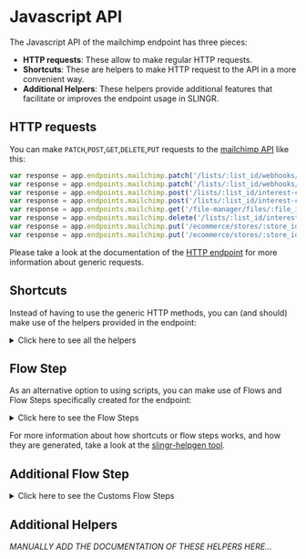 # Javascript API

The Javascript API of the mailchimp endpoint has three pieces:

- **HTTP requests**: These allow to make regular HTTP requests.
- **Shortcuts**: These are helpers to make HTTP request to the API in a more convenient way.
- **Additional Helpers**: These helpers provide additional features that facilitate or improves the endpoint usage in SLINGR.

## HTTP requests
You can make `PATCH`,`POST`,`GET`,`DELETE`,`PUT` requests to the [mailchimp API](API_URL_HERE) like this:
```javascript
var response = app.endpoints.mailchimp.patch('/lists/:list_id/webhooks/:webhook_id', body)
var response = app.endpoints.mailchimp.patch('/lists/:list_id/webhooks/:webhook_id')
var response = app.endpoints.mailchimp.post('/lists/:list_id/interest-categories/:interest_category_id', body)
var response = app.endpoints.mailchimp.post('/lists/:list_id/interest-categories/:interest_category_id')
var response = app.endpoints.mailchimp.get('/file-manager/files/:file_id')
var response = app.endpoints.mailchimp.delete('/lists/:list_id/interest-categories/:interest_category_id/interests/:interest_id')
var response = app.endpoints.mailchimp.put('/ecommerce/stores/:store_id/customers/:customer_id', body)
var response = app.endpoints.mailchimp.put('/ecommerce/stores/:store_id/customers/:customer_id')
```

Please take a look at the documentation of the [HTTP endpoint](https://github.com/slingr-stack/http-endpoint#javascript-api)
for more information about generic requests.

## Shortcuts

Instead of having to use the generic HTTP methods, you can (and should) make use of the helpers provided in the endpoint:
<details>
    <summary>Click here to see all the helpers</summary>

<br>

* API URL: '/batch-webhooks/:batch_webhook_id'
* HTTP Method: 'PATCH'
```javascript
app.endpoints.mailchimp.batchWebhooks.patch(batchWebhookId, body)
```
---
* API URL: '/campaign-folders/:folder_id'
* HTTP Method: 'PATCH'
```javascript
app.endpoints.mailchimp.campaignFolders.patch(folderId, body)
```
---
* API URL: '/campaigns/:campaign_id'
* HTTP Method: 'PATCH'
```javascript
app.endpoints.mailchimp.campaigns.patch(campaignId, body)
```
---
* API URL: '/campaigns/:campaign_id/feedback/:feedback_id'
* HTTP Method: 'PATCH'
```javascript
app.endpoints.mailchimp.campaigns.feedback.patch(campaignId, feedbackId, body)
```
---
* API URL: '/ecommerce/stores/:store_id'
* HTTP Method: 'PATCH'
```javascript
app.endpoints.mailchimp.ecommerce.stores.patch(storeId, body)
```
---
* API URL: '/ecommerce/stores/:store_id/carts/:cart_id'
* HTTP Method: 'PATCH'
```javascript
app.endpoints.mailchimp.ecommerce.stores.carts.patch(storeId, cartId, body)
```
---
* API URL: '/ecommerce/stores/:store_id/carts/:cart_id/lines/:line_id'
* HTTP Method: 'PATCH'
```javascript
app.endpoints.mailchimp.ecommerce.stores.carts.lines.patch(storeId, cartId, lineId, body)
```
---
* API URL: '/ecommerce/stores/:store_id/customers/:customer_id'
* HTTP Method: 'PATCH'
```javascript
app.endpoints.mailchimp.ecommerce.stores.customers.patch(storeId, customerId, body)
```
---
* API URL: '/ecommerce/stores/:store_id/orders/:order_id'
* HTTP Method: 'PATCH'
```javascript
app.endpoints.mailchimp.ecommerce.stores.orders.patch(storeId, orderId, body)
```
---
* API URL: '/ecommerce/stores/:store_id/orders/:order_id/lines/:line_id'
* HTTP Method: 'PATCH'
```javascript
app.endpoints.mailchimp.ecommerce.stores.orders.lines.patch(storeId, orderId, lineId, body)
```
---
* API URL: '/ecommerce/stores/:store_id/products/:product_id'
* HTTP Method: 'PATCH'
```javascript
app.endpoints.mailchimp.ecommerce.stores.products.patch(storeId, productId, body)
```
---
* API URL: '/ecommerce/stores/:store_id/products/:product_id/images/:image_id'
* HTTP Method: 'PATCH'
```javascript
app.endpoints.mailchimp.ecommerce.stores.products.images.patch(storeId, productId, imageId, body)
```
---
* API URL: '/ecommerce/stores/:store_id/products/:product_id/variants/:variant_id'
* HTTP Method: 'PATCH'
```javascript
app.endpoints.mailchimp.ecommerce.stores.products.variants.patch(storeId, productId, variantId, body)
```
---
* API URL: '/file-manager/files/:file_id'
* HTTP Method: 'PATCH'
```javascript
app.endpoints.mailchimp.fileManager.files.patch(fileId, body)
```
---
* API URL: '/file-manager/folders/:folder_id'
* HTTP Method: 'PATCH'
```javascript
app.endpoints.mailchimp.fileManager.folders.patch(folderId, body)
```
---
* API URL: '/lists/:list_id'
* HTTP Method: 'PATCH'
```javascript
app.endpoints.mailchimp.lists.patch(listId, body)
```
---
* API URL: '/lists/:list_id/interest-categories/:interest_category_id'
* HTTP Method: 'PATCH'
```javascript
app.endpoints.mailchimp.lists.interestCategories.patch(listId, interestCategoryId, body)
```
---
* API URL: '/lists/:list_id/interest-categories/:interest_category_id/interests/:interest_id'
* HTTP Method: 'PATCH'
```javascript
app.endpoints.mailchimp.lists.interestCategories.interests.patch(listId, interestCategoryId, interestId, body)
```
---
* API URL: '/lists/:list_id/members/:subscriber_hash'
* HTTP Method: 'PATCH'
```javascript
app.endpoints.mailchimp.lists.members.patch(listId, subscriberHash, body)
```
---
* API URL: '/lists/:list_id/members/:subscriber_hash/notes/:note_id'
* HTTP Method: 'PATCH'
```javascript
app.endpoints.mailchimp.lists.members.notes.patch(listId, subscriberHash, noteId, body)
```
---
* API URL: '/lists/:list_id/merge-fields/:merge_id'
* HTTP Method: 'PATCH'
```javascript
app.endpoints.mailchimp.lists.mergeFields.patch(listId, mergeId, body)
```
---
* API URL: '/lists/:list_id/segments/:segment_id'
* HTTP Method: 'PATCH'
```javascript
app.endpoints.mailchimp.lists.segments.patch(listId, segmentId, body)
```
---
* API URL: '/lists/:list_id/webhooks/:webhook_id'
* HTTP Method: 'PATCH'
```javascript
app.endpoints.mailchimp.lists.webhooks.patch(listId, webhookId, body)
```
---
* API URL: '/template-folders/:folder_id'
* HTTP Method: 'PATCH'
```javascript
app.endpoints.mailchimp.templateFolders.patch(folderId, body)
```
---
* API URL: '/templates/:template_id'
* HTTP Method: 'PATCH'
```javascript
app.endpoints.mailchimp.templates.patch(templateId, body)
```
---
* API URL: '/authorized-apps'
* HTTP Method: 'POST'
```javascript
app.endpoints.mailchimp.authorizedApps.post(body)
```
---
* API URL: '/automations/:workflow_id/actions/pause-all-emails'
* HTTP Method: 'POST'
```javascript
app.endpoints.mailchimp.automations.actions.pauseAllEmails.post(workflowId, body)
```
---
* API URL: '/automations/:workflow_id/actions/start-all-emails'
* HTTP Method: 'POST'
```javascript
app.endpoints.mailchimp.automations.actions.startAllEmails.post(workflowId, body)
```
---
* API URL: '/automations/:workflow_id/emails/:workflow_email_id/actions/pause'
* HTTP Method: 'POST'
```javascript
app.endpoints.mailchimp.automations.emails.actions.pause.post(workflowId, workflowEmailId, body)
```
---
* API URL: '/automations/:workflow_id/emails/:workflow_email_id/actions/start'
* HTTP Method: 'POST'
```javascript
app.endpoints.mailchimp.automations.emails.actions.start.post(workflowId, workflowEmailId, body)
```
---
* API URL: '/automations/:workflow_id/emails/:workflow_email_id/queue'
* HTTP Method: 'POST'
```javascript
app.endpoints.mailchimp.automations.emails.queue.post(workflowId, workflowEmailId, body)
```
---
* API URL: '/automations/:workflow_id/removed-subscribers'
* HTTP Method: 'POST'
```javascript
app.endpoints.mailchimp.automations.removedSubscribers.post(workflowId, body)
```
---
* API URL: '/batches'
* HTTP Method: 'POST'
```javascript
app.endpoints.mailchimp.batches.post(body)
```
---
* API URL: '/batch-webhooks'
* HTTP Method: 'POST'
```javascript
app.endpoints.mailchimp.batchWebhooks.post(body)
```
---
* API URL: '/campaign-folders'
* HTTP Method: 'POST'
```javascript
app.endpoints.mailchimp.campaignFolders.post(body)
```
---
* API URL: '/campaigns'
* HTTP Method: 'POST'
```javascript
app.endpoints.mailchimp.campaigns.post(body)
```
---
* API URL: '/campaigns/:campaign_id/actions/cancel-send'
* HTTP Method: 'POST'
```javascript
app.endpoints.mailchimp.campaigns.actions.cancelSend.post(campaignId, body)
```
---
* API URL: '/campaigns/:campaign_id/actions/pause'
* HTTP Method: 'POST'
```javascript
app.endpoints.mailchimp.campaigns.actions.pause.post(campaignId, body)
```
---
* API URL: '/campaigns/:campaign_id/actions/replicate'
* HTTP Method: 'POST'
```javascript
app.endpoints.mailchimp.campaigns.actions.replicate.post(campaignId, body)
```
---
* API URL: '/campaigns/:campaign_id/actions/resume'
* HTTP Method: 'POST'
```javascript
app.endpoints.mailchimp.campaigns.actions.resume.post(campaignId, body)
```
---
* API URL: '/campaigns/:campaign_id/actions/schedule'
* HTTP Method: 'POST'
```javascript
app.endpoints.mailchimp.campaigns.actions.schedule.post(campaignId, body)
```
---
* API URL: '/campaigns/:campaign_id/actions/send'
* HTTP Method: 'POST'
```javascript
app.endpoints.mailchimp.campaigns.actions.send.post(campaignId, body)
```
---
* API URL: '/campaigns/:campaign_id/actions/test'
* HTTP Method: 'POST'
```javascript
app.endpoints.mailchimp.campaigns.actions.test.post(campaignId, body)
```
---
* API URL: '/campaigns/:campaign_id/actions/unschedule'
* HTTP Method: 'POST'
```javascript
app.endpoints.mailchimp.campaigns.actions.unschedule.post(campaignId, body)
```
---
* API URL: '/campaigns/:campaign_id/feedback'
* HTTP Method: 'POST'
```javascript
app.endpoints.mailchimp.campaigns.feedback.post(campaignId, body)
```
---
* API URL: '/conversations/:conversation_id/messages'
* HTTP Method: 'POST'
```javascript
app.endpoints.mailchimp.conversations.messages.post(conversationId, body)
```
---
* API URL: '/ecommerce/stores'
* HTTP Method: 'POST'
```javascript
app.endpoints.mailchimp.ecommerce.stores.post(body)
```
---
* API URL: '/ecommerce/stores/:store_id/carts'
* HTTP Method: 'POST'
```javascript
app.endpoints.mailchimp.ecommerce.stores.carts.post(storeId, body)
```
---
* API URL: '/ecommerce/stores/:store_id/carts/:cart_id'
* HTTP Method: 'POST'
```javascript
app.endpoints.mailchimp.ecommerce.stores.carts.post(storeId, cartId, body)
```
---
* API URL: '/ecommerce/stores/:store_id/carts/:cart_id'
* HTTP Method: 'POST'
```javascript
app.endpoints.mailchimp.ecommerce.stores.carts.post(storeId, cartId, body)
```
---
* API URL: '/ecommerce/stores/:store_id/carts/:cart_id/lines'
* HTTP Method: 'POST'
```javascript
app.endpoints.mailchimp.ecommerce.stores.carts.lines.post(storeId, cartId, body)
```
---
* API URL: '/ecommerce/stores/:store_id/customers'
* HTTP Method: 'POST'
```javascript
app.endpoints.mailchimp.ecommerce.stores.customers.post(storeId, body)
```
---
* API URL: '/ecommerce/stores/:store_id/orders'
* HTTP Method: 'POST'
```javascript
app.endpoints.mailchimp.ecommerce.stores.orders.post(storeId, body)
```
---
* API URL: '/ecommerce/stores/:store_id/products'
* HTTP Method: 'POST'
```javascript
app.endpoints.mailchimp.ecommerce.stores.products.post(storeId, body)
```
---
* API URL: '/ecommerce/stores/:store_id/products/:product_id/images'
* HTTP Method: 'POST'
```javascript
app.endpoints.mailchimp.ecommerce.stores.products.images.post(storeId, productId, body)
```
---
* API URL: '/ecommerce/stores/:store_id/products/:product_id/variants'
* HTTP Method: 'POST'
```javascript
app.endpoints.mailchimp.ecommerce.stores.products.variants.post(storeId, productId, body)
```
---
* API URL: '/file-manager/files'
* HTTP Method: 'POST'
```javascript
app.endpoints.mailchimp.fileManager.files.post(body)
```
---
* API URL: '/file-manager/folders'
* HTTP Method: 'POST'
```javascript
app.endpoints.mailchimp.fileManager.folders.post(body)
```
---
* API URL: '/lists'
* HTTP Method: 'POST'
```javascript
app.endpoints.mailchimp.lists.post(body)
```
---
* API URL: '/lists/:list_id'
* HTTP Method: 'POST'
```javascript
app.endpoints.mailchimp.lists.post(listId, body)
```
---
* API URL: '/lists/:list_id'
* HTTP Method: 'POST'
```javascript
app.endpoints.mailchimp.lists.post(listId, body)
```
---
* API URL: '/lists/:list_id/interest-categories'
* HTTP Method: 'POST'
```javascript
app.endpoints.mailchimp.lists.interestCategories.post(listId, body)
```
---
* API URL: '/lists/:list_id/interest-categories/:interest_category_id'
* HTTP Method: 'POST'
```javascript
app.endpoints.mailchimp.lists.interestCategories.post(listId, interestCategoryId, body)
```
---
* API URL: '/lists/:list_id/interest-categories/:interest_category_id'
* HTTP Method: 'POST'
```javascript
app.endpoints.mailchimp.lists.interestCategories.post(listId, interestCategoryId, body)
```
---
* API URL: '/lists/:list_id/interest-categories/:interest_category_id/interests'
* HTTP Method: 'POST'
```javascript
app.endpoints.mailchimp.lists.interestCategories.interests.post(listId, interestCategoryId, body)
```
---
* API URL: '/lists/:list_id/members'
* HTTP Method: 'POST'
```javascript
app.endpoints.mailchimp.lists.members.post(listId, body)
```
---
* API URL: '/lists/:list_id/members/:subscriber_hash/notes'
* HTTP Method: 'POST'
```javascript
app.endpoints.mailchimp.lists.members.notes.post(listId, subscriberHash, body)
```
---
* API URL: '/lists/:list_id/merge-fields'
* HTTP Method: 'POST'
```javascript
app.endpoints.mailchimp.lists.mergeFields.post(listId, body)
```
---
* API URL: '/lists/:list_id/segments'
* HTTP Method: 'POST'
```javascript
app.endpoints.mailchimp.lists.segments.post(listId, body)
```
---
* API URL: '/lists/:list_id/segments/:segment_id'
* HTTP Method: 'POST'
```javascript
app.endpoints.mailchimp.lists.segments.post(listId, segmentId, body)
```
---
* API URL: '/lists/:list_id/segments/:segment_id'
* HTTP Method: 'POST'
```javascript
app.endpoints.mailchimp.lists.segments.post(listId, segmentId, body)
```
---
* API URL: '/lists/:list_id/segments/:segment_id/members'
* HTTP Method: 'POST'
```javascript
app.endpoints.mailchimp.lists.segments.members.post(listId, segmentId, body)
```
---
* API URL: '/lists/:list_id/signup-forms'
* HTTP Method: 'POST'
```javascript
app.endpoints.mailchimp.lists.signupForms.post(listId, body)
```
---
* API URL: '/lists/:list_id/webhooks'
* HTTP Method: 'POST'
```javascript
app.endpoints.mailchimp.lists.webhooks.post(listId, body)
```
---
* API URL: '/template-folders'
* HTTP Method: 'POST'
```javascript
app.endpoints.mailchimp.templateFolders.post(body)
```
---
* API URL: '/templates'
* HTTP Method: 'POST'
```javascript
app.endpoints.mailchimp.templates.post(body)
```
---
* API URL: '/authorized-apps'
* HTTP Method: 'GET'
```javascript
app.endpoints.mailchimp.authorizedApps.get()
```
---
* API URL: '/authorized-apps/:app_id'
* HTTP Method: 'GET'
```javascript
app.endpoints.mailchimp.authorizedApps.get(appId)
```
---
* API URL: '/authorized-apps/:app_id'
* HTTP Method: 'GET'
```javascript
app.endpoints.mailchimp.authorizedApps.get()
```
---
* API URL: '/automations'
* HTTP Method: 'GET'
```javascript
app.endpoints.mailchimp.automations.get()
```
---
* API URL: '/automations/:workflow_id'
* HTTP Method: 'GET'
```javascript
app.endpoints.mailchimp.automations.get(workflowId)
```
---
* API URL: '/automations/:workflow_id'
* HTTP Method: 'GET'
```javascript
app.endpoints.mailchimp.automations.get()
```
---
* API URL: '/automations/:workflow_id/emails'
* HTTP Method: 'GET'
```javascript
app.endpoints.mailchimp.automations.emails.get(workflowId)
```
---
* API URL: '/automations/:workflow_id/emails/:workflow_email_id'
* HTTP Method: 'GET'
```javascript
app.endpoints.mailchimp.automations.emails.get(workflowId, workflowEmailId)
```
---
* API URL: '/automations/:workflow_id/emails/:workflow_email_id'
* HTTP Method: 'GET'
```javascript
app.endpoints.mailchimp.automations.emails.get(workflowId)
```
---
* API URL: '/automations/:workflow_id/emails/:workflow_email_id/queue'
* HTTP Method: 'GET'
```javascript
app.endpoints.mailchimp.automations.emails.queue.get(workflowId, workflowEmailId)
```
---
* API URL: '/automations/:workflow_id/emails/:workflow_email_id/queue/:subscriber_hash'
* HTTP Method: 'GET'
```javascript
app.endpoints.mailchimp.automations.emails.queue.get(workflowId, workflowEmailId, subscriberHash)
```
---
* API URL: '/automations/:workflow_id/emails/:workflow_email_id/queue/:subscriber_hash'
* HTTP Method: 'GET'
```javascript
app.endpoints.mailchimp.automations.emails.queue.get(workflowId, workflowEmailId)
```
---
* API URL: '/automations/:workflow_id/removed-subscribers'
* HTTP Method: 'GET'
```javascript
app.endpoints.mailchimp.automations.removedSubscribers.get(workflowId)
```
---
* API URL: '/batches'
* HTTP Method: 'GET'
```javascript
app.endpoints.mailchimp.batches.get()
```
---
* API URL: '/batches/:batch_id'
* HTTP Method: 'GET'
```javascript
app.endpoints.mailchimp.batches.get(batchId)
```
---
* API URL: '/batches/:batch_id'
* HTTP Method: 'GET'
```javascript
app.endpoints.mailchimp.batches.get()
```
---
* API URL: '/batch-webhooks'
* HTTP Method: 'GET'
```javascript
app.endpoints.mailchimp.batchWebhooks.get()
```
---
* API URL: '/batch-webhooks/:batch_webhook_id'
* HTTP Method: 'GET'
```javascript
app.endpoints.mailchimp.batchWebhooks.get(batchWebhookId)
```
---
* API URL: '/batch-webhooks/:batch_webhook_id'
* HTTP Method: 'GET'
```javascript
app.endpoints.mailchimp.batchWebhooks.get()
```
---
* API URL: '/campaign-folders'
* HTTP Method: 'GET'
```javascript
app.endpoints.mailchimp.campaignFolders.get()
```
---
* API URL: '/campaign-folders/:folder_id'
* HTTP Method: 'GET'
```javascript
app.endpoints.mailchimp.campaignFolders.get(folderId)
```
---
* API URL: '/campaign-folders/:folder_id'
* HTTP Method: 'GET'
```javascript
app.endpoints.mailchimp.campaignFolders.get()
```
---
* API URL: '/campaigns'
* HTTP Method: 'GET'
```javascript
app.endpoints.mailchimp.campaigns.get()
```
---
* API URL: '/campaigns/:campaign_id'
* HTTP Method: 'GET'
```javascript
app.endpoints.mailchimp.campaigns.get(campaignId)
```
---
* API URL: '/campaigns/:campaign_id'
* HTTP Method: 'GET'
```javascript
app.endpoints.mailchimp.campaigns.get()
```
---
* API URL: '/campaigns/:campaign_id/content'
* HTTP Method: 'GET'
```javascript
app.endpoints.mailchimp.campaigns.content.get(campaignId)
```
---
* API URL: '/campaigns/:campaign_id/feedback'
* HTTP Method: 'GET'
```javascript
app.endpoints.mailchimp.campaigns.feedback.get(campaignId)
```
---
* API URL: '/campaigns/:campaign_id/feedback/:feedback_id'
* HTTP Method: 'GET'
```javascript
app.endpoints.mailchimp.campaigns.feedback.get(campaignId, feedbackId)
```
---
* API URL: '/campaigns/:campaign_id/feedback/:feedback_id'
* HTTP Method: 'GET'
```javascript
app.endpoints.mailchimp.campaigns.feedback.get(campaignId)
```
---
* API URL: '/campaigns/:campaign_id/send-checklist'
* HTTP Method: 'GET'
```javascript
app.endpoints.mailchimp.campaigns.sendChecklist.get(campaignId)
```
---
* API URL: '/conversations'
* HTTP Method: 'GET'
```javascript
app.endpoints.mailchimp.conversations.get()
```
---
* API URL: '/conversations/:conversation_id'
* HTTP Method: 'GET'
```javascript
app.endpoints.mailchimp.conversations.get(conversationId)
```
---
* API URL: '/conversations/:conversation_id'
* HTTP Method: 'GET'
```javascript
app.endpoints.mailchimp.conversations.get()
```
---
* API URL: '/conversations/:conversation_id/messages'
* HTTP Method: 'GET'
```javascript
app.endpoints.mailchimp.conversations.messages.get(conversationId)
```
---
* API URL: '/conversations/:conversation_id/messages/:message_id'
* HTTP Method: 'GET'
```javascript
app.endpoints.mailchimp.conversations.messages.get(conversationId, messageId)
```
---
* API URL: '/conversations/:conversation_id/messages/:message_id'
* HTTP Method: 'GET'
```javascript
app.endpoints.mailchimp.conversations.messages.get(conversationId)
```
---
* API URL: '/ecommerce/stores'
* HTTP Method: 'GET'
```javascript
app.endpoints.mailchimp.ecommerce.stores.get()
```
---
* API URL: '/ecommerce/stores/:store_id'
* HTTP Method: 'GET'
```javascript
app.endpoints.mailchimp.ecommerce.stores.get(storeId)
```
---
* API URL: '/ecommerce/stores/:store_id'
* HTTP Method: 'GET'
```javascript
app.endpoints.mailchimp.ecommerce.stores.get()
```
---
* API URL: '/ecommerce/stores/:store_id/carts/:cart_id/lines'
* HTTP Method: 'GET'
```javascript
app.endpoints.mailchimp.ecommerce.stores.carts.lines.get(storeId, cartId)
```
---
* API URL: '/ecommerce/stores/:store_id/carts/:cart_id/lines/:line_id'
* HTTP Method: 'GET'
```javascript
app.endpoints.mailchimp.ecommerce.stores.carts.lines.get(storeId, cartId, lineId)
```
---
* API URL: '/ecommerce/stores/:store_id/carts/:cart_id/lines/:line_id'
* HTTP Method: 'GET'
```javascript
app.endpoints.mailchimp.ecommerce.stores.carts.lines.get(storeId, cartId)
```
---
* API URL: '/ecommerce/stores/:store_id/customers'
* HTTP Method: 'GET'
```javascript
app.endpoints.mailchimp.ecommerce.stores.customers.get(storeId)
```
---
* API URL: '/ecommerce/stores/:store_id/customers/:customer_id'
* HTTP Method: 'GET'
```javascript
app.endpoints.mailchimp.ecommerce.stores.customers.get(storeId, customerId)
```
---
* API URL: '/ecommerce/stores/:store_id/customers/:customer_id'
* HTTP Method: 'GET'
```javascript
app.endpoints.mailchimp.ecommerce.stores.customers.get(storeId)
```
---
* API URL: '/ecommerce/stores/:store_id/orders'
* HTTP Method: 'GET'
```javascript
app.endpoints.mailchimp.ecommerce.stores.orders.get(storeId)
```
---
* API URL: '/ecommerce/stores/:store_id/orders/:order_id'
* HTTP Method: 'GET'
```javascript
app.endpoints.mailchimp.ecommerce.stores.orders.get(storeId, orderId)
```
---
* API URL: '/ecommerce/stores/:store_id/orders/:order_id'
* HTTP Method: 'GET'
```javascript
app.endpoints.mailchimp.ecommerce.stores.orders.get(storeId)
```
---
* API URL: '/ecommerce/stores/:store_id/orders/:order_id/lines'
* HTTP Method: 'GET'
```javascript
app.endpoints.mailchimp.ecommerce.stores.orders.lines.get(storeId, orderId)
```
---
* API URL: '/ecommerce/stores/:store_id/orders/:order_id/lines/:line_id'
* HTTP Method: 'GET'
```javascript
app.endpoints.mailchimp.ecommerce.stores.orders.lines.get(storeId, orderId, lineId)
```
---
* API URL: '/ecommerce/stores/:store_id/orders/:order_id/lines/:line_id'
* HTTP Method: 'GET'
```javascript
app.endpoints.mailchimp.ecommerce.stores.orders.lines.get(storeId, orderId)
```
---
* API URL: '/ecommerce/stores/:store_id/products'
* HTTP Method: 'GET'
```javascript
app.endpoints.mailchimp.ecommerce.stores.products.get(storeId)
```
---
* API URL: '/ecommerce/stores/:store_id/products/:product_id'
* HTTP Method: 'GET'
```javascript
app.endpoints.mailchimp.ecommerce.stores.products.get(storeId, productId)
```
---
* API URL: '/ecommerce/stores/:store_id/products/:product_id'
* HTTP Method: 'GET'
```javascript
app.endpoints.mailchimp.ecommerce.stores.products.get(storeId)
```
---
* API URL: '/ecommerce/stores/:store_id/products/:product_id/images'
* HTTP Method: 'GET'
```javascript
app.endpoints.mailchimp.ecommerce.stores.products.images.get(storeId, productId)
```
---
* API URL: '/ecommerce/stores/:store_id/products/:product_id/images/:image_id'
* HTTP Method: 'GET'
```javascript
app.endpoints.mailchimp.ecommerce.stores.products.images.get(storeId, productId, imageId)
```
---
* API URL: '/ecommerce/stores/:store_id/products/:product_id/images/:image_id'
* HTTP Method: 'GET'
```javascript
app.endpoints.mailchimp.ecommerce.stores.products.images.get(storeId, productId)
```
---
* API URL: '/ecommerce/stores/:store_id/products/:product_id/variants'
* HTTP Method: 'GET'
```javascript
app.endpoints.mailchimp.ecommerce.stores.products.variants.get(storeId, productId)
```
---
* API URL: '/ecommerce/stores/:store_id/products/:product_id/variants/:variant_id'
* HTTP Method: 'GET'
```javascript
app.endpoints.mailchimp.ecommerce.stores.products.variants.get(storeId, productId, variantId)
```
---
* API URL: '/ecommerce/stores/:store_id/products/:product_id/variants/:variant_id'
* HTTP Method: 'GET'
```javascript
app.endpoints.mailchimp.ecommerce.stores.products.variants.get(storeId, productId)
```
---
* API URL: '/file-manager/files'
* HTTP Method: 'GET'
```javascript
app.endpoints.mailchimp.fileManager.files.get()
```
---
* API URL: '/file-manager/files/:file_id'
* HTTP Method: 'GET'
```javascript
app.endpoints.mailchimp.fileManager.files.get(fileId)
```
---
* API URL: '/file-manager/files/:file_id'
* HTTP Method: 'GET'
```javascript
app.endpoints.mailchimp.fileManager.files.get()
```
---
* API URL: '/file-manager/folders'
* HTTP Method: 'GET'
```javascript
app.endpoints.mailchimp.fileManager.folders.get()
```
---
* API URL: '/file-manager/folders/:folder_id'
* HTTP Method: 'GET'
```javascript
app.endpoints.mailchimp.fileManager.folders.get(folderId)
```
---
* API URL: '/file-manager/folders/:folder_id'
* HTTP Method: 'GET'
```javascript
app.endpoints.mailchimp.fileManager.folders.get()
```
---
* API URL: '/lists'
* HTTP Method: 'GET'
```javascript
app.endpoints.mailchimp.lists.get()
```
---
* API URL: '/lists/:list_id'
* HTTP Method: 'GET'
```javascript
app.endpoints.mailchimp.lists.get(listId)
```
---
* API URL: '/lists/:list_id'
* HTTP Method: 'GET'
```javascript
app.endpoints.mailchimp.lists.get()
```
---
* API URL: '/lists/:list_id/abuse-reports'
* HTTP Method: 'GET'
```javascript
app.endpoints.mailchimp.lists.abuseReports.get(listId)
```
---
* API URL: '/lists/:list_id/abuse-reports/:report_id'
* HTTP Method: 'GET'
```javascript
app.endpoints.mailchimp.lists.abuseReports.get(listId, reportId)
```
---
* API URL: '/lists/:list_id/abuse-reports/:report_id'
* HTTP Method: 'GET'
```javascript
app.endpoints.mailchimp.lists.abuseReports.get(listId)
```
---
* API URL: '/lists/:list_id/activity'
* HTTP Method: 'GET'
```javascript
app.endpoints.mailchimp.lists.activity.get(listId)
```
---
* API URL: '/lists/:list_id/clients'
* HTTP Method: 'GET'
```javascript
app.endpoints.mailchimp.lists.clients.get(listId)
```
---
* API URL: '/lists/:list_id/growth-history'
* HTTP Method: 'GET'
```javascript
app.endpoints.mailchimp.lists.growthHistory.get(listId)
```
---
* API URL: '/lists/:list_id/growth-history/:month'
* HTTP Method: 'GET'
```javascript
app.endpoints.mailchimp.lists.growthHistory.get(listId, month)
```
---
* API URL: '/lists/:list_id/growth-history/:month'
* HTTP Method: 'GET'
```javascript
app.endpoints.mailchimp.lists.growthHistory.get(listId)
```
---
* API URL: '/lists/:list_id/interest-categories/:interest_category_id/interests'
* HTTP Method: 'GET'
```javascript
app.endpoints.mailchimp.lists.interestCategories.interests.get(listId, interestCategoryId)
```
---
* API URL: '/lists/:list_id/interest-categories/:interest_category_id/interests/:interest_id'
* HTTP Method: 'GET'
```javascript
app.endpoints.mailchimp.lists.interestCategories.interests.get(listId, interestCategoryId, interestId)
```
---
* API URL: '/lists/:list_id/interest-categories/:interest_category_id/interests/:interest_id'
* HTTP Method: 'GET'
```javascript
app.endpoints.mailchimp.lists.interestCategories.interests.get(listId, interestCategoryId)
```
---
* API URL: '/lists/:list_id/locations'
* HTTP Method: 'GET'
```javascript
app.endpoints.mailchimp.lists.locations.get(listId)
```
---
* API URL: '/lists/:list_id/members'
* HTTP Method: 'GET'
```javascript
app.endpoints.mailchimp.lists.members.get(listId)
```
---
* API URL: '/lists/:list_id/members/:subscriber_hash'
* HTTP Method: 'GET'
```javascript
app.endpoints.mailchimp.lists.members.get(listId, subscriberHash)
```
---
* API URL: '/lists/:list_id/members/:subscriber_hash'
* HTTP Method: 'GET'
```javascript
app.endpoints.mailchimp.lists.members.get(listId)
```
---
* API URL: '/lists/:list_id/members/:subscriber_hash/activity'
* HTTP Method: 'GET'
```javascript
app.endpoints.mailchimp.lists.members.activity.get(listId, subscriberHash)
```
---
* API URL: '/lists/:list_id/members/:subscriber_hash/goals'
* HTTP Method: 'GET'
```javascript
app.endpoints.mailchimp.lists.members.goals.get(listId, subscriberHash)
```
---
* API URL: '/lists/:list_id/members/:subscriber_hash/notes'
* HTTP Method: 'GET'
```javascript
app.endpoints.mailchimp.lists.members.notes.get(listId, subscriberHash)
```
---
* API URL: '/lists/:list_id/members/:subscriber_hash/notes/:note_id'
* HTTP Method: 'GET'
```javascript
app.endpoints.mailchimp.lists.members.notes.get(listId, subscriberHash, noteId)
```
---
* API URL: '/lists/:list_id/members/:subscriber_hash/notes/:note_id'
* HTTP Method: 'GET'
```javascript
app.endpoints.mailchimp.lists.members.notes.get(listId, subscriberHash)
```
---
* API URL: '/lists/:list_id/merge-fields'
* HTTP Method: 'GET'
```javascript
app.endpoints.mailchimp.lists.mergeFields.get(listId)
```
---
* API URL: '/lists/:list_id/merge-fields/:merge_id'
* HTTP Method: 'GET'
```javascript
app.endpoints.mailchimp.lists.mergeFields.get(listId, mergeId)
```
---
* API URL: '/lists/:list_id/merge-fields/:merge_id'
* HTTP Method: 'GET'
```javascript
app.endpoints.mailchimp.lists.mergeFields.get(listId)
```
---
* API URL: '/lists/:list_id/segments'
* HTTP Method: 'GET'
```javascript
app.endpoints.mailchimp.lists.segments.get(listId)
```
---
* API URL: '/lists/:list_id/segments/:segment_id'
* HTTP Method: 'GET'
```javascript
app.endpoints.mailchimp.lists.segments.get(listId, segmentId)
```
---
* API URL: '/lists/:list_id/segments/:segment_id'
* HTTP Method: 'GET'
```javascript
app.endpoints.mailchimp.lists.segments.get(listId)
```
---
* API URL: '/lists/:list_id/segments/:segment_id/members'
* HTTP Method: 'GET'
```javascript
app.endpoints.mailchimp.lists.segments.members.get(listId, segmentId)
```
---
* API URL: '/lists/:list_id/signup-forms'
* HTTP Method: 'GET'
```javascript
app.endpoints.mailchimp.lists.signupForms.get(listId)
```
---
* API URL: '/lists/:list_id/webhooks'
* HTTP Method: 'GET'
```javascript
app.endpoints.mailchimp.lists.webhooks.get(listId)
```
---
* API URL: '/lists/:list_id/webhooks/:webhook_id'
* HTTP Method: 'GET'
```javascript
app.endpoints.mailchimp.lists.webhooks.get(listId, webhookId)
```
---
* API URL: '/lists/:list_id/webhooks/:webhook_id'
* HTTP Method: 'GET'
```javascript
app.endpoints.mailchimp.lists.webhooks.get(listId)
```
---
* API URL: '/reports'
* HTTP Method: 'GET'
```javascript
app.endpoints.mailchimp.reports.get()
```
---
* API URL: '/reports/:campaign_id'
* HTTP Method: 'GET'
```javascript
app.endpoints.mailchimp.reports.get(campaignId)
```
---
* API URL: '/reports/:campaign_id'
* HTTP Method: 'GET'
```javascript
app.endpoints.mailchimp.reports.get()
```
---
* API URL: '/reports/:campaign_id/abuse-reports'
* HTTP Method: 'GET'
```javascript
app.endpoints.mailchimp.reports.abuseReports.get(campaignId)
```
---
* API URL: '/reports/:campaign_id/abuse-reports/:report_id'
* HTTP Method: 'GET'
```javascript
app.endpoints.mailchimp.reports.abuseReports.get(campaignId, reportId)
```
---
* API URL: '/reports/:campaign_id/abuse-reports/:report_id'
* HTTP Method: 'GET'
```javascript
app.endpoints.mailchimp.reports.abuseReports.get(campaignId)
```
---
* API URL: '/reports/:campaign_id/advice'
* HTTP Method: 'GET'
```javascript
app.endpoints.mailchimp.reports.advice.get(campaignId)
```
---
* API URL: '/reports/:campaign_id/click-details'
* HTTP Method: 'GET'
```javascript
app.endpoints.mailchimp.reports.clickDetails.get(campaignId)
```
---
* API URL: '/reports/:campaign_id/click-details/:link_id'
* HTTP Method: 'GET'
```javascript
app.endpoints.mailchimp.reports.clickDetails.get(campaignId, linkId)
```
---
* API URL: '/reports/:campaign_id/click-details/:link_id'
* HTTP Method: 'GET'
```javascript
app.endpoints.mailchimp.reports.clickDetails.get(campaignId)
```
---
* API URL: '/reports/:campaign_id/click-details/:link_id/members'
* HTTP Method: 'GET'
```javascript
app.endpoints.mailchimp.reports.clickDetails.members.get(campaignId, linkId)
```
---
* API URL: '/reports/:campaign_id/click-details/:link_id/members/:subscriber_hash'
* HTTP Method: 'GET'
```javascript
app.endpoints.mailchimp.reports.clickDetails.members.get(campaignId, linkId, subscriberHash)
```
---
* API URL: '/reports/:campaign_id/click-details/:link_id/members/:subscriber_hash'
* HTTP Method: 'GET'
```javascript
app.endpoints.mailchimp.reports.clickDetails.members.get(campaignId, linkId)
```
---
* API URL: '/reports/:campaign_id/domain-performance'
* HTTP Method: 'GET'
```javascript
app.endpoints.mailchimp.reports.domainPerformance.get(campaignId)
```
---
* API URL: '/reports/:campaign_id/eepurl'
* HTTP Method: 'GET'
```javascript
app.endpoints.mailchimp.reports.eepurl.get(campaignId)
```
---
* API URL: '/reports/:campaign_id/email-activity'
* HTTP Method: 'GET'
```javascript
app.endpoints.mailchimp.reports.emailActivity.get(campaignId)
```
---
* API URL: '/reports/:campaign_id/email-activity/:subscriber_hash'
* HTTP Method: 'GET'
```javascript
app.endpoints.mailchimp.reports.emailActivity.get(campaignId, subscriberHash)
```
---
* API URL: '/reports/:campaign_id/email-activity/:subscriber_hash'
* HTTP Method: 'GET'
```javascript
app.endpoints.mailchimp.reports.emailActivity.get(campaignId)
```
---
* API URL: '/reports/:campaign_id/locations'
* HTTP Method: 'GET'
```javascript
app.endpoints.mailchimp.reports.locations.get(campaignId)
```
---
* API URL: '/reports/:campaign_id/sent-to'
* HTTP Method: 'GET'
```javascript
app.endpoints.mailchimp.reports.sentTo.get(campaignId)
```
---
* API URL: '/reports/:campaign_id/sent-to/:subscriber_hash'
* HTTP Method: 'GET'
```javascript
app.endpoints.mailchimp.reports.sentTo.get(campaignId, subscriberHash)
```
---
* API URL: '/reports/:campaign_id/sent-to/:subscriber_hash'
* HTTP Method: 'GET'
```javascript
app.endpoints.mailchimp.reports.sentTo.get(campaignId)
```
---
* API URL: '/reports/:campaign_id/sub-reports'
* HTTP Method: 'GET'
```javascript
app.endpoints.mailchimp.reports.subReports.get(campaignId)
```
---
* API URL: '/reports/:campaign_id/unsubscribed'
* HTTP Method: 'GET'
```javascript
app.endpoints.mailchimp.reports.unsubscribed.get(campaignId)
```
---
* API URL: '/reports/:campaign_id/unsubscribed/:subscriber_hash'
* HTTP Method: 'GET'
```javascript
app.endpoints.mailchimp.reports.unsubscribed.get(campaignId, subscriberHash)
```
---
* API URL: '/reports/:campaign_id/unsubscribed/:subscriber_hash'
* HTTP Method: 'GET'
```javascript
app.endpoints.mailchimp.reports.unsubscribed.get(campaignId)
```
---
* API URL: '/search-campaigns'
* HTTP Method: 'GET'
```javascript
app.endpoints.mailchimp.searchCampaigns.get()
```
---
* API URL: '/search-members'
* HTTP Method: 'GET'
```javascript
app.endpoints.mailchimp.searchMembers.get()
```
---
* API URL: '/template-folders'
* HTTP Method: 'GET'
```javascript
app.endpoints.mailchimp.templateFolders.get()
```
---
* API URL: '/template-folders/:folder_id'
* HTTP Method: 'GET'
```javascript
app.endpoints.mailchimp.templateFolders.get(folderId)
```
---
* API URL: '/template-folders/:folder_id'
* HTTP Method: 'GET'
```javascript
app.endpoints.mailchimp.templateFolders.get()
```
---
* API URL: '/templates'
* HTTP Method: 'GET'
```javascript
app.endpoints.mailchimp.templates.get()
```
---
* API URL: '/templates/:template_id'
* HTTP Method: 'GET'
```javascript
app.endpoints.mailchimp.templates.get(templateId)
```
---
* API URL: '/templates/:template_id'
* HTTP Method: 'GET'
```javascript
app.endpoints.mailchimp.templates.get()
```
---
* API URL: '/templates/:template_id/default-content'
* HTTP Method: 'GET'
```javascript
app.endpoints.mailchimp.templates.defaultContent.get(templateId)
```
---
* API URL: '/automations/:workflow_id/emails/:workflow_email_id'
* HTTP Method: 'DELETE'
```javascript
app.endpoints.mailchimp.automations.emails.delete(workflowId, workflowEmailId)
```
---
* API URL: '/batches/:batch_id'
* HTTP Method: 'DELETE'
```javascript
app.endpoints.mailchimp.batches.delete(batchId)
```
---
* API URL: '/batch-webhooks/:batch_webhook_id'
* HTTP Method: 'DELETE'
```javascript
app.endpoints.mailchimp.batchWebhooks.delete(batchWebhookId)
```
---
* API URL: '/campaign-folders/:folder_id'
* HTTP Method: 'DELETE'
```javascript
app.endpoints.mailchimp.campaignFolders.delete(folderId)
```
---
* API URL: '/campaigns/:campaign_id'
* HTTP Method: 'DELETE'
```javascript
app.endpoints.mailchimp.campaigns.delete(campaignId)
```
---
* API URL: '/campaigns/:campaign_id/feedback/:feedback_id'
* HTTP Method: 'DELETE'
```javascript
app.endpoints.mailchimp.campaigns.feedback.delete(campaignId, feedbackId)
```
---
* API URL: '/ecommerce/stores/:store_id'
* HTTP Method: 'DELETE'
```javascript
app.endpoints.mailchimp.ecommerce.stores.delete(storeId)
```
---
* API URL: '/ecommerce/stores/:store_id/carts/:cart_id'
* HTTP Method: 'DELETE'
```javascript
app.endpoints.mailchimp.ecommerce.stores.carts.delete(storeId, cartId)
```
---
* API URL: '/ecommerce/stores/:store_id/carts/:cart_id/lines/:line_id'
* HTTP Method: 'DELETE'
```javascript
app.endpoints.mailchimp.ecommerce.stores.carts.lines.delete(storeId, cartId, lineId)
```
---
* API URL: '/ecommerce/stores/:store_id/customers/:customer_id'
* HTTP Method: 'DELETE'
```javascript
app.endpoints.mailchimp.ecommerce.stores.customers.delete(storeId, customerId)
```
---
* API URL: '/ecommerce/stores/:store_id/orders/:order_id'
* HTTP Method: 'DELETE'
```javascript
app.endpoints.mailchimp.ecommerce.stores.orders.delete(storeId, orderId)
```
---
* API URL: '/ecommerce/stores/:store_id/orders/:order_id/lines/:line_id'
* HTTP Method: 'DELETE'
```javascript
app.endpoints.mailchimp.ecommerce.stores.orders.lines.delete(storeId, orderId, lineId)
```
---
* API URL: '/ecommerce/stores/:store_id/products/:product_id'
* HTTP Method: 'DELETE'
```javascript
app.endpoints.mailchimp.ecommerce.stores.products.delete(storeId, productId)
```
---
* API URL: '/ecommerce/stores/:store_id/products/:product_id/images/:image_id'
* HTTP Method: 'DELETE'
```javascript
app.endpoints.mailchimp.ecommerce.stores.products.images.delete(storeId, productId, imageId)
```
---
* API URL: '/ecommerce/stores/:store_id/products/:product_id/variants/:variant_id'
* HTTP Method: 'DELETE'
```javascript
app.endpoints.mailchimp.ecommerce.stores.products.variants.delete(storeId, productId, variantId)
```
---
* API URL: '/file-manager/files/:file_id'
* HTTP Method: 'DELETE'
```javascript
app.endpoints.mailchimp.fileManager.files.delete(fileId)
```
---
* API URL: '/file-manager/folders/:folder_id'
* HTTP Method: 'DELETE'
```javascript
app.endpoints.mailchimp.fileManager.folders.delete(folderId)
```
---
* API URL: '/lists/:list_id'
* HTTP Method: 'DELETE'
```javascript
app.endpoints.mailchimp.lists.delete(listId)
```
---
* API URL: '/lists/:list_id/interest-categories/:interest_category_id'
* HTTP Method: 'DELETE'
```javascript
app.endpoints.mailchimp.lists.interestCategories.delete(listId, interestCategoryId)
```
---
* API URL: '/lists/:list_id/interest-categories/:interest_category_id/interests/:interest_id'
* HTTP Method: 'DELETE'
```javascript
app.endpoints.mailchimp.lists.interestCategories.interests.delete(listId, interestCategoryId, interestId)
```
---
* API URL: '/lists/:list_id/members/:subscriber_hash'
* HTTP Method: 'DELETE'
```javascript
app.endpoints.mailchimp.lists.members.delete(listId, subscriberHash)
```
---
* API URL: '/lists/:list_id/members/:subscriber_hash/notes/:note_id'
* HTTP Method: 'DELETE'
```javascript
app.endpoints.mailchimp.lists.members.notes.delete(listId, subscriberHash, noteId)
```
---
* API URL: '/lists/:list_id/merge-fields/:merge_id'
* HTTP Method: 'DELETE'
```javascript
app.endpoints.mailchimp.lists.mergeFields.delete(listId, mergeId)
```
---
* API URL: '/lists/:list_id/segments/:segment_id'
* HTTP Method: 'DELETE'
```javascript
app.endpoints.mailchimp.lists.segments.delete(listId, segmentId)
```
---
* API URL: '/lists/:list_id/segments/:segment_id/members/:subscriber_hash'
* HTTP Method: 'DELETE'
```javascript
app.endpoints.mailchimp.lists.segments.members.delete(listId, segmentId, subscriberHash)
```
---
* API URL: '/lists/:list_id/webhooks/:webhook_id'
* HTTP Method: 'DELETE'
```javascript
app.endpoints.mailchimp.lists.webhooks.delete(listId, webhookId)
```
---
* API URL: '/template-folders/:folder_id'
* HTTP Method: 'DELETE'
```javascript
app.endpoints.mailchimp.templateFolders.delete(folderId)
```
---
* API URL: '/templates/:template_id'
* HTTP Method: 'DELETE'
```javascript
app.endpoints.mailchimp.templates.delete(templateId)
```
---
* API URL: '/campaigns/:campaign_id/content'
* HTTP Method: 'PUT'
```javascript
app.endpoints.mailchimp.campaigns.content.put(campaignId, body)
```
---
* API URL: '/ecommerce/stores/:store_id/customers/:customer_id'
* HTTP Method: 'PUT'
```javascript
app.endpoints.mailchimp.ecommerce.stores.customers.put(storeId, customerId, body)
```
---
* API URL: '/ecommerce/stores/:store_id/products/:product_id/variants/:variant_id'
* HTTP Method: 'PUT'
```javascript
app.endpoints.mailchimp.ecommerce.stores.products.variants.put(storeId, productId, variantId, body)
```
---
* API URL: '/lists/:list_id/members/:subscriber_hash'
* HTTP Method: 'PUT'
```javascript
app.endpoints.mailchimp.lists.members.put(listId, subscriberHash, body)
```
---

</details>
    
## Flow Step

As an alternative option to using scripts, you can make use of Flows and Flow Steps specifically created for the endpoint: 
<details>
    <summary>Click here to see the Flow Steps</summary>

<br>



### Generic Flow Step

Generic flow step for full use of the entire endpoint and its services.

<h3>Inputs</h3>

<table>
    <thead>
    <tr>
        <th>Label</th>
        <th>Type</th>
        <th>Required</th>
        <th>Default</th>
        <th>Visibility</th>
        <th>Description</th>
    </tr>
    </thead>
    <tbody>
    <tr>
        <td>URL (Method)</td>
        <td>choice</td>
        <td>yes</td>
        <td> - </td>
        <td>Always</td>
        <td>
            This is the http method to be used against the endpoint. <br>
            Possible values are: <br>
            <i><strong>PATCH,POST,GET,DELETE,PUT</strong></i>
        </td>
    </tr>
    <tr>
        <td>URL (Path)</td>
        <td>choice</td>
        <td>yes</td>
        <td> - </td>
        <td>Always</td>
        <td>
            The url to which this endpoint will send the request. This is the exact service to which the http request will be made. <br>
            Possible values are: <br>
            <i><strong>/batch-webhooks/{batch_webhook_id}<br>/campaign-folders/{folder_id}<br>/campaigns/{campaign_id}<br>/campaigns/{campaign_id}/feedback/{feedback_id}<br>/ecommerce/stores/{store_id}<br>/ecommerce/stores/{store_id}/carts/{cart_id}<br>/ecommerce/stores/{store_id}/carts/{cart_id}/lines/{line_id}<br>/ecommerce/stores/{store_id}/customers/{customer_id}<br>/ecommerce/stores/{store_id}/orders/{order_id}<br>/ecommerce/stores/{store_id}/orders/{order_id}/lines/{line_id}<br>/ecommerce/stores/{store_id}/products/{product_id}<br>/ecommerce/stores/{store_id}/products/{product_id}/images/{image_id}<br>/ecommerce/stores/{store_id}/products/{product_id}/variants/{variant_id}<br>/file-manager/files/{file_id}<br>/file-manager/folders/{folder_id}<br>/lists/{list_id}<br>/lists/{list_id}/interest-categories/{interest_category_id}<br>/lists/{list_id}/interest-categories/{interest_category_id}/interests/{interest_id}<br>/lists/{list_id}/members/{subscriber_hash}<br>/lists/{list_id}/members/{subscriber_hash}/notes/{note_id}<br>/lists/{list_id}/merge-fields/{merge_id}<br>/lists/{list_id}/segments/{segment_id}<br>/lists/{list_id}/webhooks/{webhook_id}<br>/template-folders/{folder_id}<br>/templates/{template_id}<br>/authorized-apps<br>/automations/{workflow_id}/actions/pause-all-emails<br>/automations/{workflow_id}/actions/start-all-emails<br>/automations/{workflow_id}/emails/{workflow_email_id}/actions/pause<br>/automations/{workflow_id}/emails/{workflow_email_id}/actions/start<br>/automations/{workflow_id}/emails/{workflow_email_id}/queue<br>/automations/{workflow_id}/removed-subscribers<br>/batches<br>/batch-webhooks<br>/campaign-folders<br>/campaigns<br>/campaigns/{campaign_id}/actions/cancel-send<br>/campaigns/{campaign_id}/actions/pause<br>/campaigns/{campaign_id}/actions/replicate<br>/campaigns/{campaign_id}/actions/resume<br>/campaigns/{campaign_id}/actions/schedule<br>/campaigns/{campaign_id}/actions/send<br>/campaigns/{campaign_id}/actions/test<br>/campaigns/{campaign_id}/actions/unschedule<br>/campaigns/{campaign_id}/feedback<br>/conversations/{conversation_id}/messages<br>/ecommerce/stores<br>/ecommerce/stores/{store_id}/carts<br>/ecommerce/stores/{store_id}/carts/{cart_id}<br>/ecommerce/stores/{store_id}/carts/{cart_id}<br>/ecommerce/stores/{store_id}/carts/{cart_id}/lines<br>/ecommerce/stores/{store_id}/customers<br>/ecommerce/stores/{store_id}/orders<br>/ecommerce/stores/{store_id}/products<br>/ecommerce/stores/{store_id}/products/{product_id}/images<br>/ecommerce/stores/{store_id}/products/{product_id}/variants<br>/file-manager/files<br>/file-manager/folders<br>/lists<br>/lists/{list_id}<br>/lists/{list_id}<br>/lists/{list_id}/interest-categories<br>/lists/{list_id}/interest-categories/{interest_category_id}<br>/lists/{list_id}/interest-categories/{interest_category_id}<br>/lists/{list_id}/interest-categories/{interest_category_id}/interests<br>/lists/{list_id}/members<br>/lists/{list_id}/members/{subscriber_hash}/notes<br>/lists/{list_id}/merge-fields<br>/lists/{list_id}/segments<br>/lists/{list_id}/segments/{segment_id}<br>/lists/{list_id}/segments/{segment_id}<br>/lists/{list_id}/segments/{segment_id}/members<br>/lists/{list_id}/signup-forms<br>/lists/{list_id}/webhooks<br>/template-folders<br>/templates<br>/authorized-apps<br>/authorized-apps/{app_id}<br>/authorized-apps/{app_id}<br>/automations<br>/automations/{workflow_id}<br>/automations/{workflow_id}<br>/automations/{workflow_id}/emails<br>/automations/{workflow_id}/emails/{workflow_email_id}<br>/automations/{workflow_id}/emails/{workflow_email_id}<br>/automations/{workflow_id}/emails/{workflow_email_id}/queue<br>/automations/{workflow_id}/emails/{workflow_email_id}/queue/{subscriber_hash}<br>/automations/{workflow_id}/emails/{workflow_email_id}/queue/{subscriber_hash}<br>/automations/{workflow_id}/removed-subscribers<br>/batches<br>/batches/{batch_id}<br>/batches/{batch_id}<br>/batch-webhooks<br>/batch-webhooks/{batch_webhook_id}<br>/batch-webhooks/{batch_webhook_id}<br>/campaign-folders<br>/campaign-folders/{folder_id}<br>/campaign-folders/{folder_id}<br>/campaigns<br>/campaigns/{campaign_id}<br>/campaigns/{campaign_id}<br>/campaigns/{campaign_id}/content<br>/campaigns/{campaign_id}/feedback<br>/campaigns/{campaign_id}/feedback/{feedback_id}<br>/campaigns/{campaign_id}/feedback/{feedback_id}<br>/campaigns/{campaign_id}/send-checklist<br>/conversations<br>/conversations/{conversation_id}<br>/conversations/{conversation_id}<br>/conversations/{conversation_id}/messages<br>/conversations/{conversation_id}/messages/{message_id}<br>/conversations/{conversation_id}/messages/{message_id}<br>/ecommerce/stores<br>/ecommerce/stores/{store_id}<br>/ecommerce/stores/{store_id}<br>/ecommerce/stores/{store_id}/carts/{cart_id}/lines<br>/ecommerce/stores/{store_id}/carts/{cart_id}/lines/{line_id}<br>/ecommerce/stores/{store_id}/carts/{cart_id}/lines/{line_id}<br>/ecommerce/stores/{store_id}/customers<br>/ecommerce/stores/{store_id}/customers/{customer_id}<br>/ecommerce/stores/{store_id}/customers/{customer_id}<br>/ecommerce/stores/{store_id}/orders<br>/ecommerce/stores/{store_id}/orders/{order_id}<br>/ecommerce/stores/{store_id}/orders/{order_id}<br>/ecommerce/stores/{store_id}/orders/{order_id}/lines<br>/ecommerce/stores/{store_id}/orders/{order_id}/lines/{line_id}<br>/ecommerce/stores/{store_id}/orders/{order_id}/lines/{line_id}<br>/ecommerce/stores/{store_id}/products<br>/ecommerce/stores/{store_id}/products/{product_id}<br>/ecommerce/stores/{store_id}/products/{product_id}<br>/ecommerce/stores/{store_id}/products/{product_id}/images<br>/ecommerce/stores/{store_id}/products/{product_id}/images/{image_id}<br>/ecommerce/stores/{store_id}/products/{product_id}/images/{image_id}<br>/ecommerce/stores/{store_id}/products/{product_id}/variants<br>/ecommerce/stores/{store_id}/products/{product_id}/variants/{variant_id}<br>/ecommerce/stores/{store_id}/products/{product_id}/variants/{variant_id}<br>/file-manager/files<br>/file-manager/files/{file_id}<br>/file-manager/files/{file_id}<br>/file-manager/folders<br>/file-manager/folders/{folder_id}<br>/file-manager/folders/{folder_id}<br>/lists<br>/lists/{list_id}<br>/lists/{list_id}<br>/lists/{list_id}/abuse-reports<br>/lists/{list_id}/abuse-reports/{report_id}<br>/lists/{list_id}/abuse-reports/{report_id}<br>/lists/{list_id}/activity<br>/lists/{list_id}/clients<br>/lists/{list_id}/growth-history<br>/lists/{list_id}/growth-history/{month}<br>/lists/{list_id}/growth-history/{month}<br>/lists/{list_id}/interest-categories/{interest_category_id}/interests<br>/lists/{list_id}/interest-categories/{interest_category_id}/interests/{interest_id}<br>/lists/{list_id}/interest-categories/{interest_category_id}/interests/{interest_id}<br>/lists/{list_id}/locations<br>/lists/{list_id}/members<br>/lists/{list_id}/members/{subscriber_hash}<br>/lists/{list_id}/members/{subscriber_hash}<br>/lists/{list_id}/members/{subscriber_hash}/activity<br>/lists/{list_id}/members/{subscriber_hash}/goals<br>/lists/{list_id}/members/{subscriber_hash}/notes<br>/lists/{list_id}/members/{subscriber_hash}/notes/{note_id}<br>/lists/{list_id}/members/{subscriber_hash}/notes/{note_id}<br>/lists/{list_id}/merge-fields<br>/lists/{list_id}/merge-fields/{merge_id}<br>/lists/{list_id}/merge-fields/{merge_id}<br>/lists/{list_id}/segments<br>/lists/{list_id}/segments/{segment_id}<br>/lists/{list_id}/segments/{segment_id}<br>/lists/{list_id}/segments/{segment_id}/members<br>/lists/{list_id}/signup-forms<br>/lists/{list_id}/webhooks<br>/lists/{list_id}/webhooks/{webhook_id}<br>/lists/{list_id}/webhooks/{webhook_id}<br>/reports<br>/reports/{campaign_id}<br>/reports/{campaign_id}<br>/reports/{campaign_id}/abuse-reports<br>/reports/{campaign_id}/abuse-reports/{report_id}<br>/reports/{campaign_id}/abuse-reports/{report_id}<br>/reports/{campaign_id}/advice<br>/reports/{campaign_id}/click-details<br>/reports/{campaign_id}/click-details/{link_id}<br>/reports/{campaign_id}/click-details/{link_id}<br>/reports/{campaign_id}/click-details/{link_id}/members<br>/reports/{campaign_id}/click-details/{link_id}/members/{subscriber_hash}<br>/reports/{campaign_id}/click-details/{link_id}/members/{subscriber_hash}<br>/reports/{campaign_id}/domain-performance<br>/reports/{campaign_id}/eepurl<br>/reports/{campaign_id}/email-activity<br>/reports/{campaign_id}/email-activity/{subscriber_hash}<br>/reports/{campaign_id}/email-activity/{subscriber_hash}<br>/reports/{campaign_id}/locations<br>/reports/{campaign_id}/sent-to<br>/reports/{campaign_id}/sent-to/{subscriber_hash}<br>/reports/{campaign_id}/sent-to/{subscriber_hash}<br>/reports/{campaign_id}/sub-reports<br>/reports/{campaign_id}/unsubscribed<br>/reports/{campaign_id}/unsubscribed/{subscriber_hash}<br>/reports/{campaign_id}/unsubscribed/{subscriber_hash}<br>/search-campaigns<br>/search-members<br>/template-folders<br>/template-folders/{folder_id}<br>/template-folders/{folder_id}<br>/templates<br>/templates/{template_id}<br>/templates/{template_id}<br>/templates/{template_id}/default-content<br>/automations/{workflow_id}/emails/{workflow_email_id}<br>/batches/{batch_id}<br>/batch-webhooks/{batch_webhook_id}<br>/campaign-folders/{folder_id}<br>/campaigns/{campaign_id}<br>/campaigns/{campaign_id}/feedback/{feedback_id}<br>/ecommerce/stores/{store_id}<br>/ecommerce/stores/{store_id}/carts/{cart_id}<br>/ecommerce/stores/{store_id}/carts/{cart_id}/lines/{line_id}<br>/ecommerce/stores/{store_id}/customers/{customer_id}<br>/ecommerce/stores/{store_id}/orders/{order_id}<br>/ecommerce/stores/{store_id}/orders/{order_id}/lines/{line_id}<br>/ecommerce/stores/{store_id}/products/{product_id}<br>/ecommerce/stores/{store_id}/products/{product_id}/images/{image_id}<br>/ecommerce/stores/{store_id}/products/{product_id}/variants/{variant_id}<br>/file-manager/files/{file_id}<br>/file-manager/folders/{folder_id}<br>/lists/{list_id}<br>/lists/{list_id}/interest-categories/{interest_category_id}<br>/lists/{list_id}/interest-categories/{interest_category_id}/interests/{interest_id}<br>/lists/{list_id}/members/{subscriber_hash}<br>/lists/{list_id}/members/{subscriber_hash}/notes/{note_id}<br>/lists/{list_id}/merge-fields/{merge_id}<br>/lists/{list_id}/segments/{segment_id}<br>/lists/{list_id}/segments/{segment_id}/members/{subscriber_hash}<br>/lists/{list_id}/webhooks/{webhook_id}<br>/template-folders/{folder_id}<br>/templates/{template_id}<br>/campaigns/{campaign_id}/content<br>/ecommerce/stores/{store_id}/customers/{customer_id}<br>/ecommerce/stores/{store_id}/products/{product_id}/variants/{variant_id}<br>/lists/{list_id}/members/{subscriber_hash}<br></strong></i>
        </td>
    </tr>
    <tr>
        <td>Headers</td>
        <td>keyValue</td>
        <td>no</td>
        <td> - </td>
        <td>Always</td>
        <td>
            Used when you want to have a custom http header for the request.
        </td>
    </tr>
    <tr>
        <td>Query Params</td>
        <td>keyValue</td>
        <td>no</td>
        <td> - </td>
        <td>Always</td>
        <td>
            Used when you want to have a custom query params for the http call.
        </td>
    </tr>
    <tr>
        <td>Body</td>
        <td>json</td>
        <td>no</td>
        <td> - </td>
        <td>Always</td>
        <td>
            A payload of data can be sent to the server in the body of the request.
        </td>
    </tr>
    <tr>
        <td>Event</td>
        <td>dropDown</td>
        <td>no</td>
        <td> - </td>
        <td>Always</td>
        <td>
            Used to define event after the call. <br>
            Possible values are: <br>
            File Downloaded, Callback
        </td>
    </tr>
    <tr>
        <td>Callback data</td>
        <td>textarea</td>
        <td>no</td>
        <td> - </td>
        <td> Event is Callback </td>
        <td>
            This is an object you can send that you will get back when the function is processed.
        </td>
    </tr>
    <tr>
        <td>Callbacks</td>
        <td>Script</td>
        <td>no</td>
        <td> - </td>
        <td> Event is Callback </td>
        <td>
            This is a map where you can listen for different function
        </td>
    </tr>
    <tr>
        <td>Override Settings</td>
        <td>boolean</td>
        <td>no</td>
        <td> false </td>
        <td>Always</td>
        <td></td>
    </tr>
    <tr>
        <td>Follow Redirect</td>
        <td>boolean</td>
        <td>no</td>
        <td> false </td>
        <td> overrideSettings </td>
        <td>Indicates that the resource has to be downloaded into a file instead of returning it in the response.</td>
    </tr>
    <tr>
        <td>Download</td>
        <td>boolean</td>
        <td>no</td>
        <td> false </td>
        <td> overrideSettings </td>
        <td>If true the method won't return until the file has been downloaded, and it will return all the information of the file.</td>
    </tr>
    <tr>
        <td>File name</td>
        <td>text</td>
        <td>no</td>
        <td></td>
        <td> overrideSettings </td>
        <td>If provided, the file will be stored with this name. If empty the file name will be calculated from the URL.</td>
    </tr>
    <tr>
        <td>Full response</td>
        <td> boolean </td>
        <td>no</td>
        <td> false </td>
        <td> overrideSettings </td>
        <td>Include extended information about response</td>
    </tr>
    <tr>
        <td>Connection Timeout</td>
        <td> number </td>
        <td>no</td>
        <td> 5000 </td>
        <td> overrideSettings </td>
        <td>Connect timeout interval, in milliseconds (0 = infinity).</td>
    </tr>
    <tr>
        <td>Read Timeout</td>
        <td> number </td>
        <td>no</td>
        <td> 60000 </td>
        <td> overrideSettings </td>
        <td>Read timeout interval, in milliseconds (0 = infinity).</td>
    </tr>
    </tbody>
</table>

<h3>Outputs</h3>

<table>
    <thead>
    <tr>
        <th>Name</th>
        <th>Type</th>
        <th>Description</th>
    </tr>
    </thead>
    <tbody>
    <tr>
        <td>response</td>
        <td>object</td>
        <td>
            Object resulting from the response to the endpoint call.
        </td>
    </tr>
    </tbody>
</table>


</details>

For more information about how shortcuts or flow steps works, and how they are generated, take a look at the [slingr-helpgen tool](https://github.com/slingr-stack/slingr-helpgen).

## Additional Flow Step


<details>
    <summary>Click here to see the Customs Flow Steps</summary>

<br>



### Custom Flow Steps Name

Description of Custom Flow Steps

*MANUALLY ADD THE DOCUMENTATION OF THESE FLOW STEPS HERE...*


</details>

## Additional Helpers
*MANUALLY ADD THE DOCUMENTATION OF THESE HELPERS HERE...*